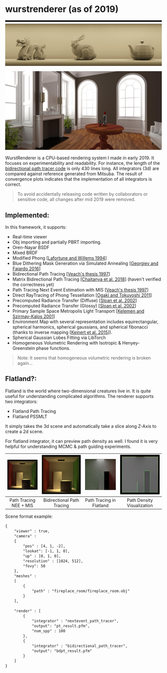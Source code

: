 # wurstrenderer (as of 2019)

![t2](https://github.com/jamornsriwasansak/wurstrenderer/blob/master/readme/tonemapped.jpg)

![t1](https://github.com/jamornsriwasansak/wurstrenderer/blob/master/readme/tea.jpg)

WurstRenderer is a CPU-based rendering system I made in early 2019. It focuses on experimentability and readability. For instance, the length of the [bidirectional path tracer code](https://github.com/jamornsriwasansak/wurstrenderer/blob/master/src/renderer/bidirpath.h) is only 430 lines long. All integrators (3d) are compared against reference generated from Mitsuba. The result of convergence plots indicates that the implementation of all integrators is correct.

> To avoid accidentally releasing code written by collaborators or sensitive code, all changes after mid 2019 were removed.

## Implemented:
In this framework, it supports:
* Real-time viewer
* Obj importing and partially PBRT importing.
* Oren-Nayar BSDF
* Mixed BRDF
* Modified Phong [[Lafortune and Willems 1994](http://www.lafortune.eu/publications/Phong.html)]
* Blue Dithering Mask Generation via Simulated Annealing [[Georgiev and Fajardo 2016](https://dl.acm.org/doi/abs/10.1145/2897839.2927430)]
* Bidirectional Path Tracing [[Veach's thesis 1997](https://graphics.stanford.edu/papers/veach_thesis)]
* Matrix Bidirectional Path Tracing [[Chaitanya et al. 2018](http://www.cim.mcgill.ca/~derek/files/mbdpt-e.pdf)] (haven't verified the correctness yet)
* Path Tracing Next Event Estimation with MIS [[Veach's thesis 1997](https://graphics.stanford.edu/papers/veach_thesis)]
* Direct RayTracing of Phong Tessellation [[Ogaki and Tokuyoshi 2011](http://www.jp.square-enix.com/tech/library/pdf/EGSR2011.pdf)]
* Precomputed Radiance Transfer (Diffuse) [[Sloan et al. 2002](https://sites.fas.harvard.edu/~cs278/papers/prt.pdf)]
* Precomputed Radiance Transfer (Glossy) [[Sloan et al. 2002](https://sites.fas.harvard.edu/~cs278/papers/prt.pdf)]
* Primary Sample Space Metropolis Light Transport [[Kelemen and Szirmay-Kalos
 2001](https://cg.informatik.uni-freiburg.de/intern/seminar/raytracing%20-%20Kelemen%20-%202002%20-%20Metropolis.pdf)]
* Environment Map with several representation includes equirectangular, spherical harmonics, spherical gaussians, and spherical fibonacci (thanks to inverse mapping [[Keinert et al. 2015](https://dl.acm.org/doi/10.1145/2816795.2818131)]).
* Spherical Gaussian Lobes Fitting via LibTorch
* Homogeneous Volumetric Rendering with Isotropic & Henyey-Greenstein phase functions.
> Note: It seems that homogeneous volumetric rendering is broken again...

## Flatland?:
Flatland is the world where two-dimensional creatures live in. 
It is quite useful for understanding complicated algorithms.
The renderer supports two integrators:
* Flatland Path Tracing
* Flatland PSSMLT

It simply takes the 3d scene and automatically take a slice along Z-Axis to create a 2d scene.

For flatland integrator, it can preview path density as well. I found it is very helpful for understanding MCMC & path guiding experiments.

![pt](https://github.com/jamornsriwasansak/wurstrenderer/blob/master/readme/pt_result.jpg) | ![bdpt](https://github.com/jamornsriwasansak/wurstrenderer/blob/master/readme/bdpt_result.jpg) | ![pt2d](https://github.com/jamornsriwasansak/wurstrenderer/blob/master/readme/pt2d_result.jpg)  | ![visualize](https://github.com/jamornsriwasansak/wurstrenderer/blob/master/readme/visualized.jpg)
:-------------------------:|:-------------------------:|:-------------------------:|:-------------------------:
Path Tracing NEE + MIS  | Bidirectional Path Tracing| Path Tracing in Flatland | Path Density Visualization

Scene format example:
```
{
    "viewer" : true,
    "camera" : 
    {
        "pos" : [4, 1, -2],
        "lookat": [-1, 1, 0],
        "up" : [0, 1, 0],
        "resolution" : [1024, 512],
        "fovy": 50
    },
    "meshes" : 
    [
        {
            "path" : "fireplace_room/fireplace_room.obj"
        }
    ],
    
    "render" : [
        {
            "integrator" : "nextevent_path_tracer",
            "output": "pt_result.pfm",
            "num_spp" : 100
        },
        {
            "integrator" : "bidirectional_path_tracer",
            "output": "bdpt_result.pfm"
        }
    ]
}
```
